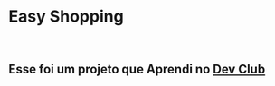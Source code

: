 <h1>Easy Shopping</h1>
<br>
<h2>Esse foi um projeto que Aprendi no <a href="https://rodolfomori.com.br/devclub"<a>Dev Club<h2>
